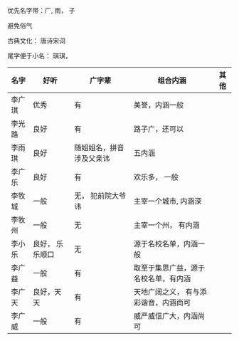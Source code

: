 优先名字带：广,  雨，  子

避免俗气

古典文化： 唐诗宋词

尾字便于小名： 琪琪，


| 名字 | 好听 | 广字辈 | 组合内涵 |其他 |
|-----|----|----|----|---------|
| 李广琪 | 优秀| 有  | 美誉，内涵一般|
|李光路| 良好| 有| 路子广，还可以 | 
|李雨琪| 良好| 随姐姐名，拼音涉及父亲讳|五内涵| 
|李广乐|良好|有| 欢乐多， 一般|
|李牧城|一般| 无， 犯前院大爷讳| 主宰一个城市, 内涵深|
|李牧州|一般| 无 | 主宰一个州， 有内涵|
|李小乐|良好， 乐乐顺口| 无| 源于名校名单，内涵一般|
|李广益|一般| 有| 取至于集思广益，源于名校名单，有内涵|
|李广天|良好，天天|有| 天地广阔之义， 有与添彩谐音，内涵尚可|
|李广威|一般|  有 |威严威信广大，内涵尚可|
